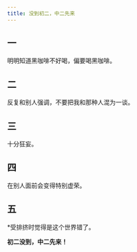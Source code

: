 ```yaml
---
title: 没到初二，中二先来
---
```

<!-- wp:heading -->
<h2 class="wp-block-heading">一</h2>
<!-- /wp:heading -->

<!-- wp:paragraph -->
<p>明明知道黑咖啡不好喝，偏要喝黑咖啡。</p>
<!-- /wp:paragraph -->

<!-- wp:heading -->
<h2 class="wp-block-heading">二</h2>
<!-- /wp:heading -->

<!-- wp:paragraph -->
<p>反复和别人强调，不要把我和那种人混为一谈。</p>
<!-- /wp:paragraph -->

<!-- wp:heading -->
<h2 class="wp-block-heading">三</h2>
<!-- /wp:heading -->

<!-- wp:paragraph -->
<p>十分狂妄。</p>
<!-- /wp:paragraph -->

<!-- wp:heading -->
<h2 class="wp-block-heading">四</h2>
<!-- /wp:heading -->

<!-- wp:paragraph -->
<p>在别人面前会变得特别虚荣。</p>
<!-- /wp:paragraph -->

<!-- wp:heading -->
<h2 class="wp-block-heading">五</h2>
<!-- /wp:heading -->

<!-- wp:paragraph -->
<p>*受排挤时觉得是这个世界错了。</p>
<!-- /wp:paragraph -->

<!-- wp:paragraph -->
<p><strong>初二没到，中二先来！</strong></p>
<!-- /wp:paragraph -->
